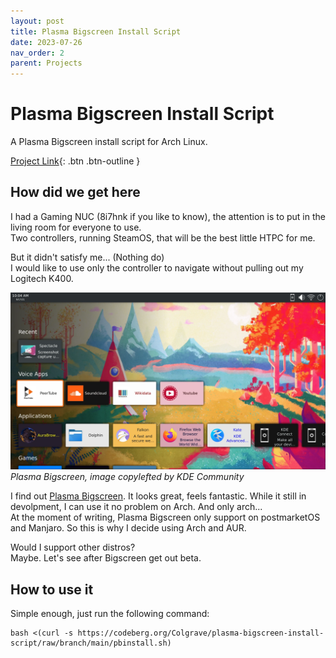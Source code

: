 ```yaml
---
layout: post
title: Plasma Bigscreen Install Script
date: 2023-07-26
nav_order: 2
parent: Projects
---
```

# Plasma Bigscreen Install Script
A Plasma Bigscreen install script for Arch Linux. 

[Project Link](https://codeberg.org/Colgrave/plasma-bigscreen-install-script){: .btn .btn-outline }

## How did we get here
I had a Gaming NUC (8i7hnk if you like to know), the attention is to put in the living room for everyone to use.  
Two controllers, running SteamOS, that will be the best little HTPC for me.  

But it didn't satisfy me... (Nothing do)  
I would like to use only the controller to navigate without pulling out my Logitech K400.  

![plasma-bigscreen](/assets/screenshot-1.webp)
*Plasma Bigscreen, image copylefted by KDE Community*

I find out [Plasma Bigscreen](https://plasma-bigscreen.org/). It looks great, feels fantastic. While it still in devolpment, I can use it no problem on Arch. And only arch...  
At the moment of writing, Plasma Bigscreen only support on postmarketOS and Manjaro. So this is why I decide using Arch and AUR.  

Would I support other distros?  
Maybe. Let's see after Bigscreen get out beta.  

## How to use it
Simple enough, just run the following command: 
```
bash <(curl -s https://codeberg.org/Colgrave/plasma-bigscreen-install-script/raw/branch/main/pbinstall.sh)
```

<script src="https://utteranc.es/client.js"
        repo="C0lgrave34/C0lgrave34.github.io"
        issue-term="pathname"
        label="Comment"
        theme="github-light"
        crossorigin="anonymous"
        async>
</script>